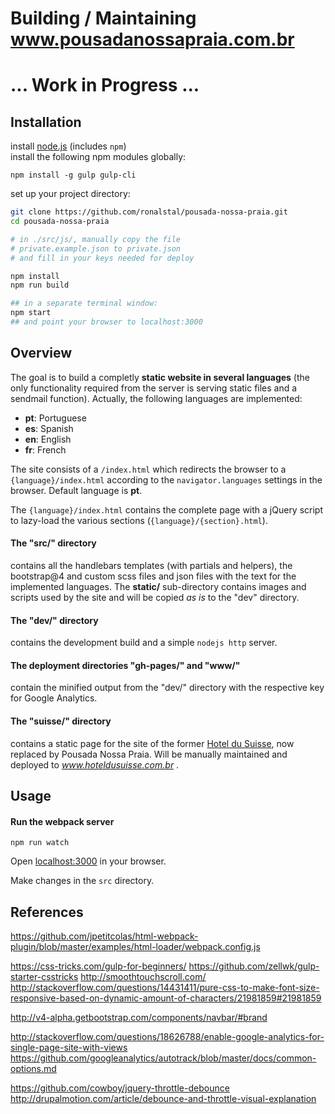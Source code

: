 # Building / Maintaining www.pousadanossapraia.com.br

# ... Work in Progress ...  


## Installation

install [node.js](https://nodejs.org/en/download/current/) (includes `npm`)  
install the following npm modules globally:  
```
npm install -g gulp gulp-cli
```
set up your project directory:  

```bash
git clone https://github.com/ronalstal/pousada-nossa-praia.git
cd pousada-nossa-praia

# in ./src/js/, manually copy the file
# private.example.json to private.json
# and fill in your keys needed for deploy

npm install
npm run build

## in a separate terminal window:
npm start
## and point your browser to localhost:3000
```

## Overview

The goal is to build a completly **static website in several languages** (the only functionality required from the server is serving static files and a sendmail function). Actually, the following languages are implemented:
- **pt**: Portuguese
- **es**: Spanish
- **en**: English
- **fr**: French

The site consists of a `/index.html` which redirects the browser to a `{language}/index.html` according to the `navigator.languages` settings in the browser.  Default language is **pt**.

The `{language}/index.html` contains the complete page with a jQuery script to lazy-load the various sections (`{language}/{section}.html`).

#### The "src/" directory

contains all the handlebars templates (with partials and helpers), the bootstrap@4 and custom scss files and json files with the text for the implemented languages. The **static/** sub-directory contains images and scripts used by the site and will be copied *as is* to the "dev" directory.

#### The "dev/" directory

contains the development build and a simple `nodejs http` server.

#### The deployment directories "gh-pages/" and "www/"

contain the minified output from the "dev/" directory with the respective key for Google Analytics.

#### The "suisse/" directory

contains a static page for the site of the former [Hotel du Suisse](http://www.hoteldusuisse.com.br), now replaced by Pousada Nossa Praia.
Will be manually maintained and deployed to *www.hoteldusuisse.com.br* .

## Usage

#### Run the webpack server

```
npm run watch
```

Open [localhost:3000](http://localhost:3000/) in your browser.  

Make changes in the `src` directory.



## References


https://github.com/jpetitcolas/html-webpack-plugin/blob/master/examples/html-loader/webpack.config.js

https://css-tricks.com/gulp-for-beginners/  https://github.com/zellwk/gulp-starter-csstricks
http://smoothtouchscroll.com/
http://stackoverflow.com/questions/14431411/pure-css-to-make-font-size-responsive-based-on-dynamic-amount-of-characters/21981859#21981859

http://v4-alpha.getbootstrap.com/components/navbar/#brand

http://stackoverflow.com/questions/18626788/enable-google-analytics-for-single-page-site-with-views
https://github.com/googleanalytics/autotrack/blob/master/docs/common-options.md

https://github.com/cowboy/jquery-throttle-debounce
http://drupalmotion.com/article/debounce-and-throttle-visual-explanation
